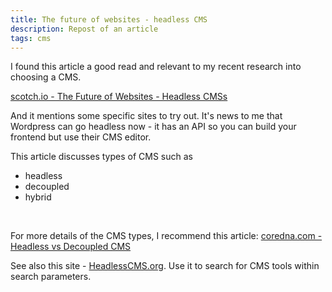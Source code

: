 ```yaml
---
title: The future of websites - headless CMS
description: Repost of an article
tags: cms
---
```


I found this article a good read and relevant to my recent research into choosing a CMS.

[scotch.io - The Future of Websites - Headless CMSs](https://scotch.io/bar-talk/the-future-of-websites-headless-cmss)

And it mentions some specific sites to try out. It's news to me that Wordpress can go headless now - it has an API so you can build your frontend but use their CMS editor.

This article discusses types of CMS such as
- headless
- decoupled
- hybrid
<br>

For more details of the CMS types, I recommend this article: [coredna.com - Headless vs Decoupled CMS](https://www.coredna.com/blogs/headless-vs-decoupled-cms)

See also this site - [HeadlessCMS.org](https://headlesscms.org/). Use it to search for CMS tools within search parameters.
